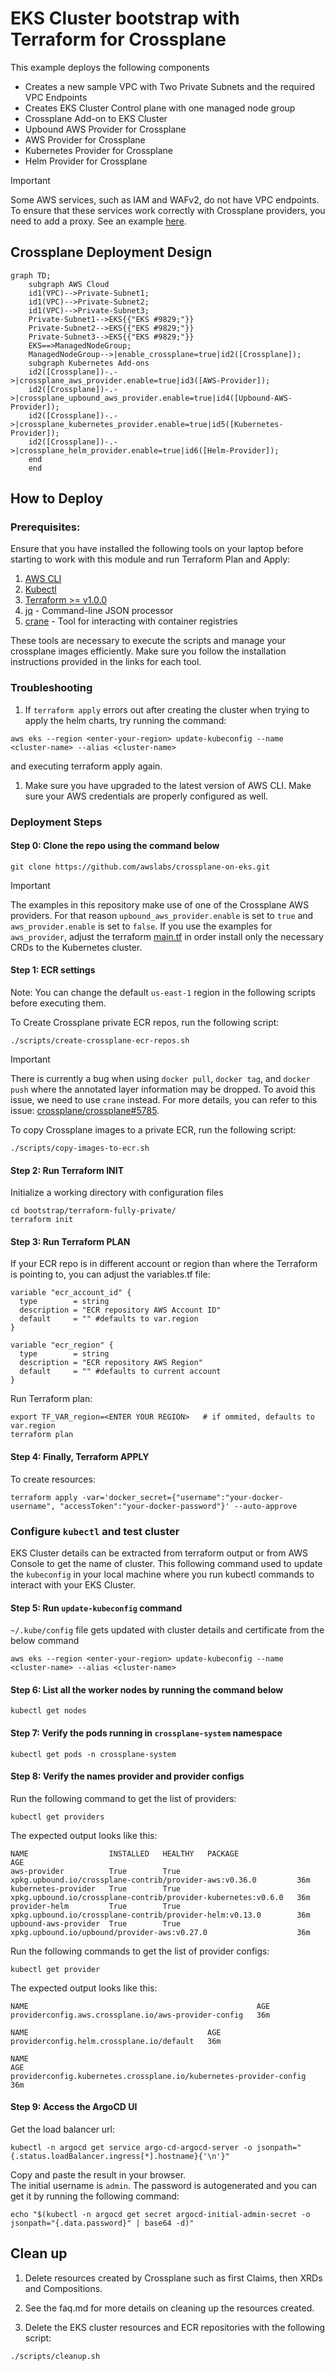 # EKS Cluster bootstrap with Terraform for Crossplane

This example deploys the following components
- Creates a new sample VPC with Two Private Subnets and the required VPC Endpoints
- Creates EKS Cluster Control plane with one managed node group
- Crossplane Add-on to EKS Cluster
- Upbound AWS Provider for Crossplane
- AWS Provider for Crossplane
- Kubernetes Provider for Crossplane
- Helm Provider for Crossplane

> [!IMPORTANT]  
> Some AWS services, such as IAM and WAFv2, do not have VPC endpoints. To ensure that these services work correctly with Crossplane providers, you need to add a proxy. See an example [here](https://github.com/awslabs/crossplane-on-eks/blob/main/bootstrap/terraform-fully-private/providers/upjet-aws/runtime-config.yaml).

## Crossplane Deployment Design

```mermaid
graph TD;
    subgraph AWS Cloud
    id1(VPC)-->Private-Subnet1;
    id1(VPC)-->Private-Subnet2;
    id1(VPC)-->Private-Subnet3;
    Private-Subnet1-->EKS{{"EKS #9829;"}}
    Private-Subnet2-->EKS{{"EKS #9829;"}}
    Private-Subnet3-->EKS{{"EKS #9829;"}}
    EKS==>ManagedNodeGroup;
    ManagedNodeGroup-->|enable_crossplane=true|id2([Crossplane]);
    subgraph Kubernetes Add-ons
    id2([Crossplane])-.->|crossplane_aws_provider.enable=true|id3([AWS-Provider]);
    id2([Crossplane])-.->|crossplane_upbound_aws_provider.enable=true|id4([Upbound-AWS-Provider]);
    id2([Crossplane])-.->|crossplane_kubernetes_provider.enable=true|id5([Kubernetes-Provider]);
    id2([Crossplane])-.->|crossplane_helm_provider.enable=true|id6([Helm-Provider]);
    end
    end
```

## How to Deploy

### Prerequisites:
Ensure that you have installed the following tools on your laptop before starting to work with this module and run Terraform Plan and Apply:

1. [AWS CLI](https://docs.aws.amazon.com/cli/latest/userguide/install-cliv2.html)
2. [Kubectl](https://kubernetes.io/docs/tasks/tools/)
3. [Terraform >= v1.0.0](https://learn.hashicorp.com/tutorials/terraform/install-cli)
4. [jq](https://stedolan.github.io/jq/download/) - Command-line JSON processor
5. [crane](https://github.com/google/go-containerregistry/blob/main/cmd/crane/README.md) - Tool for interacting with container registries

These tools are necessary to execute the scripts and manage your crossplane images efficiently. Make sure you follow the installation instructions provided in the links for each tool.


### Troubleshooting
1. If `terraform apply` errors out after creating the cluster when trying to apply the helm charts, try running the command:
```shell
aws eks --region <enter-your-region> update-kubeconfig --name <cluster-name> --alias <cluster-name>
```
and executing terraform apply again.

1. Make sure you have upgraded to the latest version of AWS CLI. Make sure your AWS credentials are properly configured as well.

### Deployment Steps
#### Step 0: Clone the repo using the command below

```shell script
git clone https://github.com/awslabs/crossplane-on-eks.git
```

> [!IMPORTANT]  
> The examples in this repository make use of one of the Crossplane AWS providers. 
For that reason `upbound_aws_provider.enable` is set to `true` and `aws_provider.enable` is set to `false`. If you use the examples for `aws_provider`, adjust the terraform [main.tf](https://github.com/awslabs/crossplane-on-eks/blob/main/bootstrap/terraform/main.tf) in order install only the necessary CRDs to the Kubernetes cluster.

#### Step 1: ECR settings
Note: You can change the default `us-east-1` region in the following scripts before executing them.

To Create Crossplane private ECR repos, run the following script:

```
./scripts/create-crossplane-ecr-repos.sh
```

> [!IMPORTANT]  
> There is currently a bug when using `docker pull`, `docker tag`, and `docker push` where the annotated layer information may be dropped. To avoid this issue, we need to use `crane` instead. For more details, you can refer to this issue: [crossplane/crossplane#5785](https://github.com/crossplane/crossplane/issues/5785).

To copy Crossplane images to a private ECR, run the following script:

```shell script
./scripts/copy-images-to-ecr.sh
```

#### Step 2: Run Terraform INIT
Initialize a working directory with configuration files

```shell script
cd bootstrap/terraform-fully-private/
terraform init
```

#### Step 3: Run Terraform PLAN
If your ECR repo is in different account or region than where the Terraform is pointing to, you can adjust the variables.tf file:

```
variable "ecr_account_id" {
  type        = string
  description = "ECR repository AWS Account ID" 
  default     = "" #defaults to var.region
}

variable "ecr_region" {
  type        = string
  description = "ECR repository AWS Region"
  default     = "" #defaults to current account
}
```

Run Terraform plan:
```shell script
export TF_VAR_region=<ENTER YOUR REGION>   # if ommited, defaults to var.region
terraform plan
```

#### Step 4: Finally, Terraform APPLY
To create resources:

```shell script
terraform apply -var='docker_secret={"username":"your-docker-username", "accessToken":"your-docker-password"}' --auto-approve
```

### Configure `kubectl` and test cluster
EKS Cluster details can be extracted from terraform output or from AWS Console to get the name of cluster.
This following command used to update the `kubeconfig` in your local machine where you run kubectl commands to interact with your EKS Cluster.

#### Step 5: Run `update-kubeconfig` command

`~/.kube/config` file gets updated with cluster details and certificate from the below command
```shell script
aws eks --region <enter-your-region> update-kubeconfig --name <cluster-name> --alias <cluster-name>
```
#### Step 6: List all the worker nodes by running the command below
```shell script
kubectl get nodes
```
#### Step 7: Verify the pods running in `crossplane-system` namespace
```shell script
kubectl get pods -n crossplane-system
```
#### Step 8: Verify the names provider and provider configs
Run the following command to get the list of providers:
```shell script
kubectl get providers
```
The expected output looks like this:
```
NAME                  INSTALLED   HEALTHY   PACKAGE                                                         AGE
aws-provider          True        True      xpkg.upbound.io/crossplane-contrib/provider-aws:v0.36.0         36m
kubernetes-provider   True        True      xpkg.upbound.io/crossplane-contrib/provider-kubernetes:v0.6.0   36m
provider-helm         True        True      xpkg.upbound.io/crossplane-contrib/provider-helm:v0.13.0        36m
upbound-aws-provider  True        True      xpkg.upbound.io/upbound/provider-aws:v0.27.0                    36m
```
Run the following commands to get the list of provider configs:
```shell script
kubectl get provider
```
The expected output looks like this:
```
NAME                                                   AGE
providerconfig.aws.crossplane.io/aws-provider-config   36m

NAME                                        AGE
providerconfig.helm.crossplane.io/default   36m

NAME                                                                 AGE
providerconfig.kubernetes.crossplane.io/kubernetes-provider-config   36m
```

#### Step 9: Access the ArgoCD UI
Get the load balancer url:
```
kubectl -n argocd get service argo-cd-argocd-server -o jsonpath="{.status.loadBalancer.ingress[*].hostname}{'\n'}"
```
Copy and paste the result in your browser.<br>
The initial username is `admin`. The password is autogenerated and you can get it by running the following command:
```
echo "$(kubectl -n argocd get secret argocd-initial-admin-secret -o jsonpath="{.data.password}" | base64 -d)"
```

## Clean up
1. Delete resources created by Crossplane such as first Claims, then XRDs and Compositions.

2. See the faq.md for more details on cleaning up the resources created.

3. Delete the EKS cluster resources and ECR repositories with the following script:

```bash
./scripts/cleanup.sh
```
